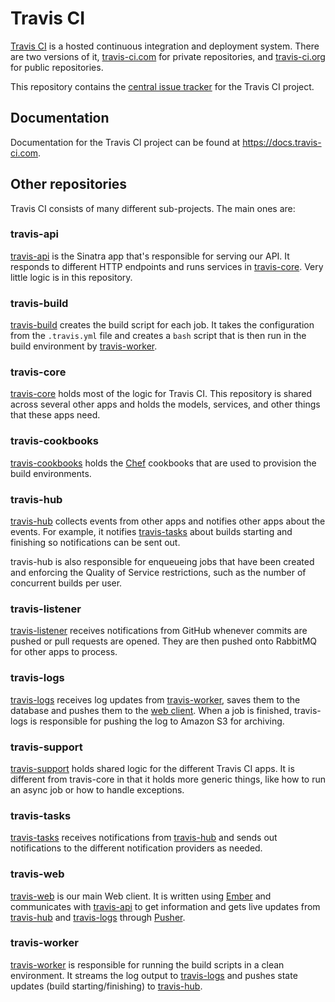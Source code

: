  # Travis CI
 
 [Travis CI](https://travis-ci.com) is a hosted continuous integration and
 deployment system. There are two versions of it,
 [travis-ci.com](https://travis-ci.com) for private repositories, and
 [travis-ci.org](https://travis-ci.org) for public repositories.
 
 This repository contains the [central issue
 tracker](https://github.com/travis-ci/travis-ci/issues) for the Travis CI
 project.
 
  ## Documentation
  
  Documentation for the Travis CI project can be found at
  <https://docs.travis-ci.com>.
  
  ## Other repositories
  
 Travis CI consists of many different sub-projects. The main ones are:
 
 ### travis-api
 
 [travis-api](https://github.com/travis-ci/travis-api) is the Sinatra app that's
 responsible for serving our API. It responds to different HTTP endpoints and
 runs services in [travis-core](#travis-core). Very little logic is in this
 repository.
 
 ### travis-build
 
 [travis-build](https://github.com/travis-ci/travis-build) creates the build
 script for each job. It takes the configuration from the `.travis.yml` file and
 creates a `bash` script that is then run in the build environment by
 [travis-worker](#travis-worker).
 
 ### travis-core
 
 [travis-core](https://github.com/travis-ci/travis-core) holds most of the logic
 for Travis CI. This repository is shared across several other apps and
 holds the models, services, and other things that these apps need.
 
  ### travis-cookbooks
  
  [travis-cookbooks](https://github.com/travis-ci/travis-cookbooks) holds the
  [Chef](https://docs.chef.io/index.html) cookbooks that are used to provision the build environments.
  
  ### travis-hub
  
 [travis-hub](https://github.com/travis-ci/travis-hub) collects events from
 other apps and notifies other apps about the events. For example, it notifies
 [travis-tasks](#travis-tasks) about builds starting and finishing so
 notifications can be sent out.
 
 travis-hub is also responsible for enqueueing jobs that have been created and
 enforcing the Quality of Service restrictions, such as the number of concurrent
 builds per user.
 
 ### travis-listener
 
 [travis-listener](https://github.com/travis-ci/travis-listener) receives
 notifications from GitHub whenever commits are pushed or pull requests are
 opened. They are then pushed onto RabbitMQ for other apps to process.
 
 ### travis-logs
 
 [travis-logs](https://github.com/travis-ci/travis-logs) receives log updates
 from [travis-worker](#travis-worker), saves them to the database and pushes
 them to the [web client](#travis-web). When a job is finished, travis-logs is
 responsible for pushing the log to Amazon S3 for archiving.
 
 ### travis-support
 
 [travis-support](https://github.com/travis-ci/travis-support) holds shared
 logic for the different Travis CI apps. It is different from travis-core in
 that it holds more generic things, like how to run an async job or how to
 handle exceptions.
 
 ### travis-tasks
 
 [travis-tasks](https://github.com/travis-ci/travis-tasks) receives
 notifications from [travis-hub](#travis-hub) and sends out notifications to the
 different notification providers as needed.
 
 ### travis-web
 
 [travis-web](https://github.com/travis-ci/travis-web) is our main Web client.
  It is written using [Ember](http://emberjs.com) and communicates with
  [travis-api](#travis-api) to get information and gets live updates from
  [travis-hub](#travis-hub) and [travis-logs](#travis-logs) through
  [Pusher](https://pusher.com/).
  
  ### travis-worker
  
 [travis-worker](https://github.com/travis-ci/travis-worker) is responsible for
 running the build scripts in a clean environment. It streams the log output to
 [travis-logs](#travis-logs) and pushes state updates (build starting/finishing)
 to [travis-hub](#travis-hub).
